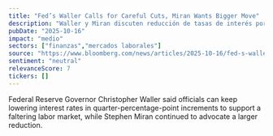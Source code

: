```yaml
---
title: "Fed’s Waller Calls for Careful Cuts, Miran Wants Bigger Move"
description: "Waller y Miran discuten reducción de tasas de interés por el respaldo al mercado laboral."
pubDate: "2025-10-16"
impact: "medio"
sectors: ["finanzas","mercados laborales"]
source: "https://www.bloomberg.com/news/articles/2025-10-16/fed-s-waller-calls-for-careful-rate-cuts-to-support-labor-market"
sentiment: "neutral"
relevanceScore: 7
tickers: []
---
```


Federal Reserve Governor Christopher Waller said officials can keep lowering interest rates in quarter-percentage-point increments to support a faltering labor market, while Stephen Miran continued to advocate a larger reduction.
